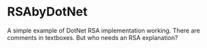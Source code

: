 RSAbyDotNet
===========

A simple example of DotNet RSA implementation working.
There are comments in textboxes. But who needs an RSA explanation?
